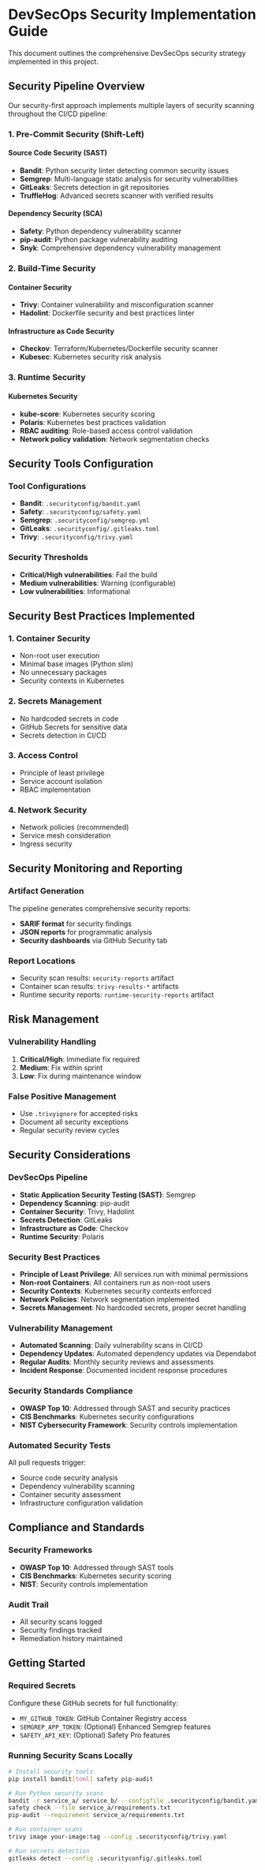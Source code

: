 # DevSecOps Security Implementation Guide

This document outlines the comprehensive DevSecOps security strategy implemented in this project.

## Security Pipeline Overview

Our security-first approach implements multiple layers of security scanning throughout the CI/CD pipeline:

### 1. **Pre-Commit Security (Shift-Left)**

#### Source Code Security (SAST)
- **Bandit**: Python security linter detecting common security issues
- **Semgrep**: Multi-language static analysis for security vulnerabilities
- **GitLeaks**: Secrets detection in git repositories
- **TruffleHog**: Advanced secrets scanner with verified results

#### Dependency Security (SCA)
- **Safety**: Python dependency vulnerability scanner
- **pip-audit**: Python package vulnerability auditing
- **Snyk**: Comprehensive dependency vulnerability management

### 2. **Build-Time Security**

#### Container Security
- **Trivy**: Container vulnerability and misconfiguration scanner
- **Hadolint**: Dockerfile security and best practices linter

#### Infrastructure as Code Security
- **Checkov**: Terraform/Kubernetes/Dockerfile security scanner
- **Kubesec**: Kubernetes security risk analysis

### 3. **Runtime Security**

#### Kubernetes Security
- **kube-score**: Kubernetes security scoring
- **Polaris**: Kubernetes best practices validation
- **RBAC auditing**: Role-based access control validation
- **Network policy validation**: Network segmentation checks

## Security Tools Configuration

### Tool Configurations
- **Bandit**: `.securityconfig/bandit.yaml`
- **Safety**: `.securityconfig/safety.yaml`
- **Semgrep**: `.securityconfig/semgrep.yml`
- **GitLeaks**: `.securityconfig/.gitleaks.toml`
- **Trivy**: `.securityconfig/trivy.yaml`

### Security Thresholds
- **Critical/High vulnerabilities**: Fail the build
- **Medium vulnerabilities**: Warning (configurable)
- **Low vulnerabilities**: Informational

## Security Best Practices Implemented

### 1. **Container Security**
- Non-root user execution
- Minimal base images (Python slim)
- No unnecessary packages
- Security contexts in Kubernetes

### 2. **Secrets Management**
- No hardcoded secrets in code
- GitHub Secrets for sensitive data
- Secrets detection in CI/CD

### 3. **Access Control**
- Principle of least privilege
- Service account isolation
- RBAC implementation

### 4. **Network Security**
- Network policies (recommended)
- Service mesh consideration
- Ingress security

## Security Monitoring and Reporting

### Artifact Generation
The pipeline generates comprehensive security reports:
- **SARIF format** for security findings
- **JSON reports** for programmatic analysis
- **Security dashboards** via GitHub Security tab

### Report Locations
- Security scan results: `security-reports` artifact
- Container scan results: `trivy-results-*` artifacts
- Runtime security reports: `runtime-security-reports` artifact

## Risk Management

### Vulnerability Handling
1. **Critical/High**: Immediate fix required
2. **Medium**: Fix within sprint
3. **Low**: Fix during maintenance window

### False Positive Management
- Use `.trivyignore` for accepted risks
- Document all security exceptions
- Regular security review cycles

## Security Considerations

### DevSecOps Pipeline
- **Static Application Security Testing (SAST)**: Semgrep
- **Dependency Scanning**: pip-audit
- **Container Security**: Trivy, Hadolint
- **Secrets Detection**: GitLeaks
- **Infrastructure as Code**: Checkov
- **Runtime Security**: Polaris

### Security Best Practices
- **Principle of Least Privilege**: All services run with minimal permissions
- **Non-root Containers**: All containers run as non-root users
- **Security Contexts**: Kubernetes security contexts enforced
- **Network Policies**: Network segmentation implemented
- **Secrets Management**: No hardcoded secrets, proper secret handling

### Vulnerability Management
- **Automated Scanning**: Daily vulnerability scans in CI/CD
- **Dependency Updates**: Automated dependency updates via Dependabot
- **Regular Audits**: Monthly security reviews and assessments
- **Incident Response**: Documented incident response procedures

### Security Standards Compliance

- **OWASP Top 10**: Addressed through SAST and security practices
- **CIS Benchmarks**: Kubernetes security configurations
- **NIST Cybersecurity Framework**: Security controls implementation

### Automated Security Tests
All pull requests trigger:
- Source code security analysis
- Dependency vulnerability scanning
- Container security assessment
- Infrastructure configuration validation

## Compliance and Standards

### Security Frameworks
- **OWASP Top 10**: Addressed through SAST tools
- **CIS Benchmarks**: Kubernetes security scoring
- **NIST**: Security controls implementation

### Audit Trail
- All security scans logged
- Security findings tracked
- Remediation history maintained

## Getting Started

### Required Secrets
Configure these GitHub secrets for full functionality:
- `MY_GITHUB_TOKEN`: GitHub Container Registry access
- `SEMGREP_APP_TOKEN`: (Optional) Enhanced Semgrep features
- `SAFETY_API_KEY`: (Optional) Safety Pro features

### Running Security Scans Locally

```bash
# Install security tools
pip install bandit[toml] safety pip-audit

# Run Python security scans
bandit -r service_a/ service_b/ --configfile .securityconfig/bandit.yaml
safety check --file service_a/requirements.txt
pip-audit --requirement service_a/requirements.txt

# Run container scans
trivy image your-image:tag --config .securityconfig/trivy.yaml

# Run secrets detection
gitleaks detect --config .securityconfig/.gitleaks.toml
```
